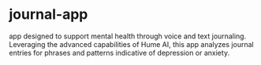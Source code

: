 # journal-app
app designed to support mental health through voice and text journaling. Leveraging the advanced capabilities of Hume AI, this app analyzes journal entries for phrases and patterns indicative of depression or anxiety.
